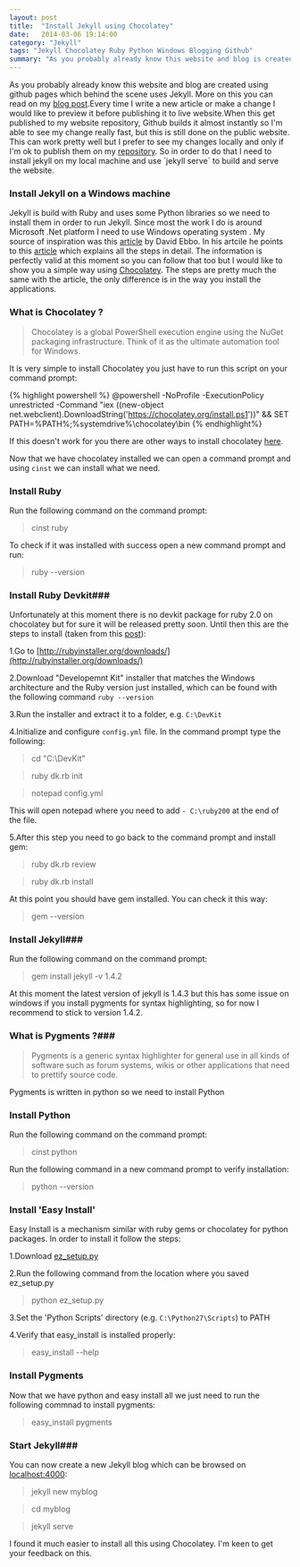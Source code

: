 ```yaml
---
layout: post
title:  "Install Jekyll using Chocolatey"
date:   2014-03-06 19:14:00
category: "Jekyll"
tags: "Jekyll Chocolatey Ruby Python Windows Blogging Github"
summary: "As you probably already know this website and blog is created using github pages which behind the scene uses Jekyll. More on this you can read on my blog post.Every time I write a new article or make a change I would like to preview it before publishing it to live website."
---
```

<p class="dropcap">As you probably already know this website and blog are created using github pages which behind the scene uses Jekyll. More on this you can read on my <a href="http://romuluscrisan.com/blog/2014/03/03/the-engine-behind-my-blog.html">blog post</a>.Every time I write a new article or make a change I would like to preview it before publishing it to live website.When this get published to my website repository, Github builds it almost instantly so I'm able to see my change really fast, but this is still done on the public website. This can work pretty well but I prefer to see my changes locally and only if I'm ok to publish them on my <a href="https://github.com/cromica/cromica.github.io">repository</a>. So in order to do that I need to install jekyll on my local machine and use `jekyll serve` to build and serve the website.</p>

### Install Jekyll on a Windows machine ###

Jekyll is build with Ruby and uses some Python libraries so we need to install them in order to run Jekyll. Since most the work I do is around Microsoft .Net platform I need to use Windows operating system . My source of inspiration was this [article](http://blog.davidebbo.com/2014/01/converting-my-old-blog.html) by David Ebbo. In his artcile he points to this [article](http://yizeng.me/2013/05/10/setup-jekyll-on-windows/) which explains all the steps in detail. The information is perfectly valid at this moment so you can follow that too but I would like to show you a simple way using [Chocolatey](https://chocolatey.org/). The steps are pretty much the same with the article, the only difference is in the way you install the applications.

### What is Chocolatey ? ###

>Chocolatey is a global PowerShell execution engine using the NuGet packaging infrastructure. Think of it as the ultimate automation tool for Windows.

It is very simple to install Chocolatey you just have to run this script on your command prompt:

{% highlight powershell %}
@powershell -NoProfile -ExecutionPolicy unrestricted -Command "iex ((new-object net.webclient).DownloadString('https://chocolatey.org/install.ps1'))" && SET PATH=%PATH%;%systemdrive%\chocolatey\bin
{% endhighlight%}

If this doesn't work for you there are other ways to install chocolatey [here](https://github.com/chocolatey/chocolatey/wiki/Installation).

Now that we have chocolatey installed we can open a command prompt and using `cinst` we can install what we need. 
### Install Ruby ###

Run the following command on the command prompt:
>cinst ruby

To check if it was installed with success open a new command prompt and run:
> ruby --version

### Install Ruby Devkit###

Unfortunately at this moment there is no devkit package for ruby 2.0 on chocolatey but for sure it will be released pretty soon. Until then this are the steps to install (taken from this [post](http://yizeng.me/2013/05/10/setup-jekyll-on-windows/)):

1.Go to [http://rubyinstaller.org/downloads/](http://rubyinstaller.org/downloads/)

2.Download "Developemnt Kit" installer that matches the Windows architecture and the Ruby version just installed, which can be found with the following command `ruby --version`

3.Run the installer and extract it to a folder, e.g. `C:\DevKit`

4.Initialize and configure `config.yml` file. In the command prompt type the following:
>cd "C:\DevKit"

>ruby dk.rb init

>notepad config.yml

This will open notepad where you need to add `- C:\ruby200` at the end of the file.

5.After this step you need to go back to the command prompt and install gem:
>ruby dk.rb review

>ruby dk.rb install

At this point you should have gem installed. You can check it this way:
>gem --version

### Install Jekyll###
Run the following command on the command prompt:
>gem install jekyll -v 1.4.2

At this moment the latest version of jekyll is 1.4.3 but this has some issue on windows if you install pygments for syntax highlighting, so for now I recommend to stick to version 1.4.2.

### What is Pygments ?###

>Pygments is a generic syntax highlighter for general use in all kinds of software such as forum systems, wikis or other applications that need to prettify source code.
 
Pygments is written in python so we need to install Python

### Install Python ###
Run the following command on the command prompt:
> cinst python

Run the following command in a new command prompt to verify installation:
>python --version

### Install 'Easy Install' ###
Easy Install is a mechanism similar with ruby gems or chocolatey for python packages. In order to install it follow the steps:

1.Download [ez_setup.py](https://bitbucket.org/pypa/setuptools/raw/bootstrap/ez_setup.py)

2.Run the following command from the location where you saved ez_setup.py
>python ez_setup.py

3.Set the  'Python Scripts' directory (e.g. `C:\Python27\Scripts`) to PATH

4.Verify that easy_install is installed properly:
> easy_install --help

### Install Pygments ###
Now that we have python and easy install all we just need to run the following commnad to install pygments:
>easy_install pygments


### Start Jekyll###

You can now create a new Jekyll blog which can be browsed on [localhost:4000](http://localhost:4000):
>jekyll new myblog

>cd myblog
    
>jekyll serve

I found it much easier to install all this using Chocolatey. I'm keen to get your feedback on this.